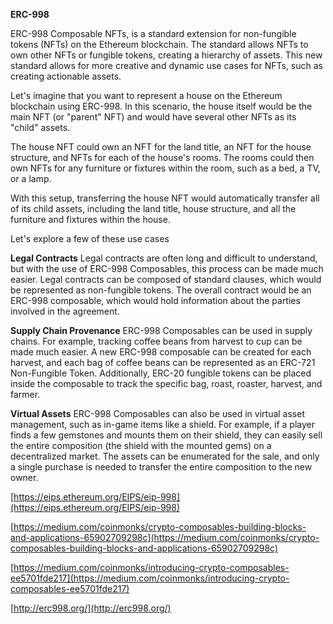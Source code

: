 **ERC-998**

ERC-998 Composable NFTs, is a standard extension for non-fungible tokens (NFTs) on the Ethereum blockchain. The standard allows NFTs to own other NFTs or fungible tokens, creating a hierarchy of assets. This new standard allows for more creative and dynamic use cases for NFTs, such as creating actionable assets.

Let's imagine that you want to represent a house on the Ethereum blockchain using ERC-998. In this scenario, the house itself would be the main NFT (or "parent" NFT) and would have several other NFTs as its "child" assets.

The house NFT could own an NFT for the land title, an NFT for the house structure, and NFTs for each of the house's rooms. The rooms could then own NFTs for any furniture or fixtures within the room, such as a bed, a TV, or a lamp.

With this setup, transferring the house NFT would automatically transfer all of its child assets, including the land title, house structure, and all the furniture and fixtures within the house.

Let's explore a few of these use cases

**Legal Contracts**
Legal contracts are often long and difficult to understand, but with the use of ERC-998 Composables, this process can be made much easier. Legal contracts can be composed of standard clauses, which would be represented as non-fungible tokens. The overall contract would be an ERC-998 composable, which would hold information about the parties involved in the agreement.

**Supply Chain Provenance**
ERC-998 Composables can be used in supply chains. For example, tracking coffee beans from harvest to cup can be made much easier. A new ERC-998 composable can be created for each harvest, and each bag of coffee beans can be represented as an ERC-721 Non-Fungible Token. Additionally, ERC-20 fungible tokens can be placed inside the composable to track the specific bag, roast, roaster, harvest, and farmer.

**Virtual Assets**
ERC-998 Composables can also be used in virtual asset management, such as in-game items like a shield. For example, if a player finds a few gemstones and mounts them on their shield, they can easily sell the entire composition (the shield with the mounted gems) on a decentralized market. The assets can be enumerated for the sale, and only a single purchase is needed to transfer the entire composition to the new owner.

[https://eips.ethereum.org/EIPS/eip-998](https://eips.ethereum.org/EIPS/eip-998)

[https://medium.com/coinmonks/crypto-composables-building-blocks-and-applications-65902709298c](https://medium.com/coinmonks/crypto-composables-building-blocks-and-applications-65902709298c)

[https://medium.com/coinmonks/introducing-crypto-composables-ee5701fde217](https://medium.com/coinmonks/introducing-crypto-composables-ee5701fde217)

[http://erc998.org/](http://erc998.org/)
